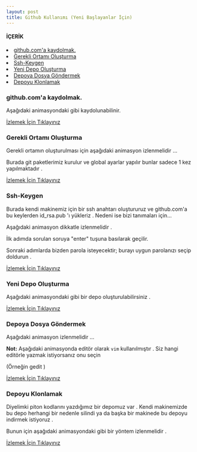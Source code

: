 ```yaml
---
layout: post
title: Github Kullanımı (Yeni Başlayanlar İçin)
---
```

#### İÇERİK

<li> <a href="#github-kayit"> github.com'a kaydolmak. </a> </li>
<li> <a href="#paket-config"> Gerekli Ortamı Oluşturma </a> </li>
<li> <a href="#ssh-keygen"> Ssh-Keygen </a> </li>
<li> <a href="#depo-oluşturma"> Yeni Depo Oluşturma </a> </li>
<li> <a href="#dosya-göndermek"> Depoya Dosya Göndermek </a> </li>
<li> <a href="#depo-klon"> Depoyu Klonlamak </a> </li>

### <a id="github-kayit"> github.com'a kaydolmak. </a>

Aşağıdaki animasyondaki gibi kaydolunabilinir.

<a href = "http://img827.imageshack.us/img827/7875/githubkayt.gif" > İzlemek İçin Tıklayınız </a>

### <a id="paket-config"> Gerekli Ortamı Oluşturma </a>

Gerekli ortamın oluşturulması için aşağıdaki animasyon izlenmelidir ...

Burada git paketlerimiz kurulur ve global ayarlar yapılır bunlar sadece 1 kez yapılmaktadır .

<a href="http://img826.imageshack.us/img826/1670/paketveconfig.gif" > İzlemek İçin Tıklayınız </a>


### <a id = "ssh-keygen"> Ssh-Keygen </a>

Burada kendi makinemiz için bir ssh anahtarı oluştururuz ve github.com'a bu keylerden  id_rsa.pub 'ı yükleriz . Nedeni ise bizi tanımaları için...

Aşağıdaki animasyon dikkatle izlenmelidir .

İlk adımda sorulan soruya "enter" tuşuna basılarak geçilir.

Sonraki adımlarda bizden parola isteyecektir; burayı uygun parolanızı seçip doldurun .

<a href="http://img840.imageshack.us/img840/8540/sshkeygen.gif" > İzlemek İçin Tıklayınız </a>

### <a id = "depo-oluşturma"> Yeni Depo Oluşturma </a>

Aşağıdaki animasyondaki gibi bir depo oluşturulabilirsiniz .


<a href ="http://img832.imageshack.us/img832/2512/depooluturma.gif" > İzlemek İçin Tıklayınız </a>

### <a id="dosya-göndermek"> Depoya Dosya Göndermek </a>

Aşağıdaki animasyon izlenmelidir ...

**Not:** Aşağıdaki animasyonda editör olarak `vim` kullanılmıştır . Siz hangi editörle yazmak istiyorsanız onu seçin

(Örneğin gedit )

<a href="http://img834.imageshack.us/img834/884/ilkgnderi.gif" > İzlemek İçin Tıklayınız </a>

### <a id="depo-klon"> Depoyu Klonlamak </a>

Diyelimki piton kodlarını yazdığımız bir depomuz var . Kendi makinemizde bu depo herhangi bir nedenle silindi ya da başka bir makinede bu depoyu indirmek istiyoruz .

Bunun için aşağıdaki animasyondaki gibi bir yöntem izlenmelidir .

<a href="http://img843.imageshack.us/img843/3275/depoklonlama.gif" > İzlemek İçin Tıklayınız </a>

